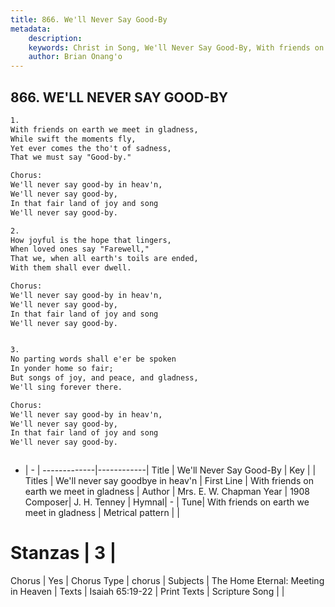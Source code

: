 ```yaml
---
title: 866. We'll Never Say Good-By
metadata:
    description: 
    keywords: Christ in Song, We'll Never Say Good-By, With friends on earth we meet in gladness, We'll never say goodbye in heav'n 
    author: Brian Onang'o
---
```



## 866. WE'LL NEVER SAY GOOD-BY

```txt
1.
With friends on earth we meet in gladness,
While swift the moments fly,
Yet ever comes the tho't of sadness,
That we must say "Good-by."

Chorus:
We'll never say good-by in heav'n,
We'll never say good-by,
In that fair land of joy and song
We'll never say good-by.

2.
How joyful is the hope that lingers,
When loved ones say "Farewell,"
That we, when all earth's toils are ended,
With them shall ever dwell. 

Chorus:
We'll never say good-by in heav'n,
We'll never say good-by,
In that fair land of joy and song
We'll never say good-by.


3.
No parting words shall e'er be spoken
In yonder home so fair;
But songs of joy, and peace, and gladness,
We'll sing forever there. 

Chorus:
We'll never say good-by in heav'n,
We'll never say good-by,
In that fair land of joy and song
We'll never say good-by.



```

- |   -  |
-------------|------------|
Title | We'll Never Say Good-By |
Key |  |
Titles | We'll never say goodbye in heav'n  |
First Line | With friends on earth we meet in gladness |
Author | Mrs. E. W. Chapman
Year | 1908
Composer| J. H. Tenney |
Hymnal|  - |
Tune| With friends on earth we meet in gladness |
Metrical pattern | |
# Stanzas | 3 |
Chorus | Yes |
Chorus Type | chorus |
Subjects | The Home Eternal: Meeting in Heaven |
Texts | Isaiah 65:19-22 |
Print Texts | 
Scripture Song |  |
  
